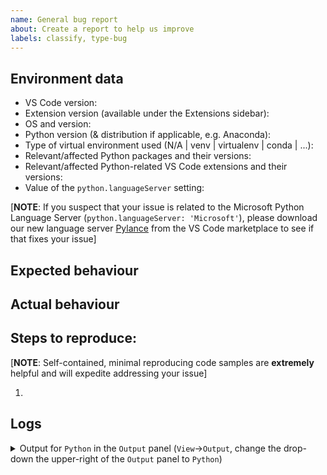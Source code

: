 ```yaml
---
name: General bug report
about: Create a report to help us improve
labels: classify, type-bug
---
```


<!-- Please search existing issues to avoid creating duplicates. -->

## Environment data

-   VS Code version:
-   Extension version (available under the Extensions sidebar):
-   OS and version:
-   Python version (& distribution if applicable, e.g. Anaconda):
-   Type of virtual environment used (N/A | venv | virtualenv | conda | ...):
-   Relevant/affected Python packages and their versions:
-   Relevant/affected Python-related VS Code extensions and their versions:
-   Value of the `python.languageServer` setting:

[**NOTE**: If you suspect that your issue is related to the Microsoft Python Language Server (`python.languageServer: 'Microsoft'`), please download our new language server [Pylance](https://marketplace.visualstudio.com/items?itemName=ms-python.vscode-pylance) from the VS Code marketplace to see if that fixes your issue]

## Expected behaviour



## Actual behaviour



## Steps to reproduce:

[**NOTE**: Self-contained, minimal reproducing code samples are **extremely** helpful and will expedite addressing your issue]

1.

<!--
Note: If you think a GIF of what is happening would be helpful, consider tools like https://www.cockos.com/licecap/, https://github.com/phw/peek or https://www.screentogif.com/ .
-->

## Logs

<details>

<summary>Output for <code>Python</code> in the <code>Output</code> panel (<code>View</code>→<code>Output</code>, change the drop-down the upper-right of the <code>Output</code> panel to <code>Python</code>)
</summary>

<p>

```
XXX
```

</p>
</details>
